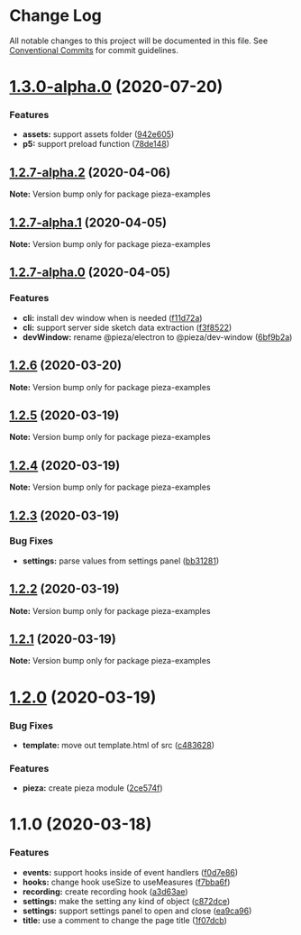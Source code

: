 # Change Log

All notable changes to this project will be documented in this file.
See [Conventional Commits](https://conventionalcommits.org) for commit guidelines.

# [1.3.0-alpha.0](https://github.com/albizures/pieza/compare/pieza-examples@1.2.7-alpha.2...pieza-examples@1.3.0-alpha.0) (2020-07-20)


### Features

* **assets:** support assets folder ([942e605](https://github.com/albizures/pieza/commit/942e605264bab5d58bdd82e73080f819d2078d32))
* **p5:** support preload function ([78de148](https://github.com/albizures/pieza/commit/78de1488ffb80a869c021853d1173dff4c078f08))





## [1.2.7-alpha.2](https://github.com/albizures/pieza/compare/pieza-examples@1.2.7-alpha.1...pieza-examples@1.2.7-alpha.2) (2020-04-06)

**Note:** Version bump only for package pieza-examples





## [1.2.7-alpha.1](https://github.com/albizures/pieza/compare/pieza-examples@1.2.7-alpha.0...pieza-examples@1.2.7-alpha.1) (2020-04-05)

**Note:** Version bump only for package pieza-examples





## [1.2.7-alpha.0](https://github.com/albizures/pieza/compare/pieza-examples@1.2.6...pieza-examples@1.2.7-alpha.0) (2020-04-05)


### Features

* **cli:** install dev window when is needed ([f11d72a](https://github.com/albizures/pieza/commit/f11d72a7823163d4ef6e6bd400382ee09b5dacb8))
* **cli:** support server side sketch data extraction ([f3f8522](https://github.com/albizures/pieza/commit/f3f852294a28b55bd40482ef790c79e2171f7e39))
* **devWindow:** rename @pieza/electron to @pieza/dev-window ([6bf9b2a](https://github.com/albizures/pieza/commit/6bf9b2a2842d9449a61d37fb0b293e71de8a7ce8))





## [1.2.6](https://github.com/albizures/pieza/compare/pieza-examples@1.2.5...pieza-examples@1.2.6) (2020-03-20)

**Note:** Version bump only for package pieza-examples





## [1.2.5](https://github.com/albizures/pieza/compare/pieza-examples@1.2.4...pieza-examples@1.2.5) (2020-03-19)

**Note:** Version bump only for package pieza-examples





## [1.2.4](https://github.com/albizures/pieza/compare/pieza-examples@1.2.3...pieza-examples@1.2.4) (2020-03-19)

**Note:** Version bump only for package pieza-examples





## [1.2.3](https://github.com/albizures/pieza/compare/pieza-examples@1.2.2...pieza-examples@1.2.3) (2020-03-19)


### Bug Fixes

* **settings:** parse values from settings panel ([bb31281](https://github.com/albizures/pieza/commit/bb31281ccb99d3fe329daea7f05eac043bd53c72))





## [1.2.2](https://github.com/albizures/pieza/compare/pieza-examples@1.2.1...pieza-examples@1.2.2) (2020-03-19)

**Note:** Version bump only for package pieza-examples





## [1.2.1](https://github.com/albizures/pieza/compare/pieza-examples@1.2.0...pieza-examples@1.2.1) (2020-03-19)

**Note:** Version bump only for package pieza-examples





# [1.2.0](https://github.com/albizures/pieza/compare/pieza-examples@1.1.0...pieza-examples@1.2.0) (2020-03-19)


### Bug Fixes

* **template:** move out template.html of src ([c483628](https://github.com/albizures/pieza/commit/c483628f3ea679e6c3dbf0df3302a4ea8a57a66b))


### Features

* **pieza:** create pieza module ([2ce574f](https://github.com/albizures/pieza/commit/2ce574f1897502e70fc9bf3a01f382b71a533107))





# 1.1.0 (2020-03-18)


### Features

* **events:** support hooks inside of event handlers ([f0d7e86](https://github.com/albizures/pieza/commit/f0d7e86c4c1bf4e408b3a0e95248bec41d15821c))
* **hooks:** change hook useSize to useMeasures ([f7bba6f](https://github.com/albizures/pieza/commit/f7bba6fea95a4d5fa6f414336be68ee0d98ede63))
* **recording:** create recording hook ([a3d63ae](https://github.com/albizures/pieza/commit/a3d63aee77a853cfc0c696b4b4070657a19c197b))
* **settings:** make the setting any kind of object ([c872dce](https://github.com/albizures/pieza/commit/c872dce72e6850835f4b114166fe560ab9173965))
* **settings:** support settings panel to open and close ([ea9ca96](https://github.com/albizures/pieza/commit/ea9ca969b478e5be189b573f134ec56bb56f8fe6))
* **title:** use a comment to change the page title ([1f07dcb](https://github.com/albizures/pieza/commit/1f07dcba7b3fe96e1e37dcd43880b60f363c90b1))
